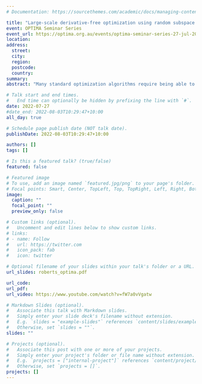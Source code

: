 ```yaml
---
# Documentation: https://sourcethemes.com/academic/docs/managing-content/

title: "Large-scale derivative-free optimization using random subspace methods [slides and video available]"
event: OPTIMA Seminar Series
event_url: https://optima.org.au/events/optima-seminar-series-27-jul-2022/
location:
address:
  street:
  city:
  region:
  postcode:
  country:
summary:
abstract: "Many standard optimization algorithms require being able to cheaply and accurately compute derivatives for the objective and/or constraint functions. However, in the presence of noise, or computationally expensive or black-box procedures, derivative information may be inaccurate or impractical to compute. Derivative-Free Optimization (DFO) encompasses a variety of techniques for nonlinear optimization in the absence of derivatives. However, such techniques can struggle on large-scale problems for reasons including high linear algebra costs and strong dimension-dependency of worst-case complexity bounds. In this talk, I will discuss model-based and direct search DFO algorithms based on iterative searches in randomly drawn subspaces and show how these methods can be used to improve the scalability of DFO. This is joint work with Coralia Cartis (Oxford) and Clément Royer (Paris Dauphine-PSL)."

# Talk start and end times.
#   End time can optionally be hidden by prefixing the line with `#`.
date: 2022-07-27
#date_end: 2022-08-03T10:29:47+10:00
all_day: true

# Schedule page publish date (NOT talk date).
publishDate: 2022-08-03T10:29:47+10:00

authors: []
tags: []

# Is this a featured talk? (true/false)
featured: false

# Featured image
# To use, add an image named `featured.jpg/png` to your page's folder. 
# Focal points: Smart, Center, TopLeft, Top, TopRight, Left, Right, BottomLeft, Bottom, BottomRight.
image:
  caption: ""
  focal_point: ""
  preview_only: false

# Custom links (optional).
#   Uncomment and edit lines below to show custom links.
# links:
# - name: Follow
#   url: https://twitter.com
#   icon_pack: fab
#   icon: twitter

# Optional filename of your slides within your talk's folder or a URL.
url_slides: roberts_optima.pdf

url_code:
url_pdf:
url_video: https://www.youtube.com/watch?v=fW7a0vVgatw

# Markdown Slides (optional).
#   Associate this talk with Markdown slides.
#   Simply enter your slide deck's filename without extension.
#   E.g. `slides = "example-slides"` references `content/slides/example-slides.md`.
#   Otherwise, set `slides = ""`.
slides: ""

# Projects (optional).
#   Associate this post with one or more of your projects.
#   Simply enter your project's folder or file name without extension.
#   E.g. `projects = ["internal-project"]` references `content/project/deep-learning/index.md`.
#   Otherwise, set `projects = []`.
projects: []
---
```

